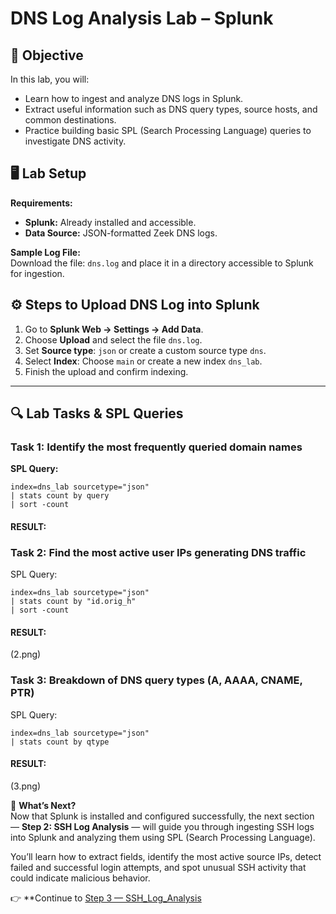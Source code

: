 # DNS Log Analysis Lab – Splunk  

## 🎯 Objective  
In this lab, you will:  
- Learn how to ingest and analyze DNS logs in Splunk.  
- Extract useful information such as DNS query types, source hosts, and common destinations.  
- Practice building basic SPL (Search Processing Language) queries to investigate DNS activity.  

## 🖥️ Lab Setup  
**Requirements:**  
- **Splunk:** Already installed and accessible.  
- **Data Source:** JSON-formatted Zeek DNS logs.  

**Sample Log File:**  
Download the file: `dns.log` and place it in a directory accessible to Splunk for ingestion.  

## ⚙️ Steps to Upload DNS Log into Splunk  

1. Go to **Splunk Web → Settings → Add Data**.  
2. Choose **Upload** and select the file `dns.log`.  
3. Set **Source type**: `json` or create a custom source type `dns`.  
4. Select **Index**: Choose `main` or create a new index `dns_lab`.  
5. Finish the upload and confirm indexing.  

---

## 🔍 Lab Tasks & SPL Queries  

### Task 1: Identify the most frequently queried domain names  
**SPL Query:**  
```spl
index=dns_lab sourcetype="json"
| stats count by query
| sort -count
```
#### RESULT:
[](SIEM-Log-Analysis-with-Splunk/screenshot/1.png)

### Task 2: Find the most active user IPs generating DNS traffic

SPL Query:
```
index=dns_lab sourcetype="json"
| stats count by "id.orig_h"
| sort -count
```
#### RESULT:
(2.png)

### Task 3: Breakdown of DNS query types (A, AAAA, CNAME, PTR)

SPL Query:
```
index=dns_lab sourcetype="json"
| stats count by qtype
```
#### RESULT:
(3.png)

🚀 **What’s Next?**  
Now that Splunk is installed and configured successfully, the next section — **Step 2: SSH Log Analysis** — will guide you through ingesting SSH logs into Splunk and analyzing them using SPL (Search Processing Language).  

You’ll learn how to extract fields, identify the most active source IPs, detect failed and successful login attempts, and spot unusual SSH activity that could indicate malicious behavior.  

👉 **Continue to [Step 3 — SSH_Log_Analysis](Step3-SSH_Log_Analysis.md)
